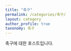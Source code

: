 ```yaml
---
title: "축구"
permalink: /categories/축구/
layout: category
author_profile: true
taxonomy: 축구
---
```


축구에 대한 포스트입니다.